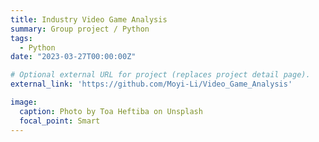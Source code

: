 ```yaml
---
title: Industry Video Game Analysis
summary: Group project / Python
tags:
  - Python
date: "2023-03-27T00:00:00Z"

# Optional external URL for project (replaces project detail page).
external_link: 'https://github.com/Moyi-Li/Video_Game_Analysis'

image:
  caption: Photo by Toa Heftiba on Unsplash
  focal_point: Smart
---
```


